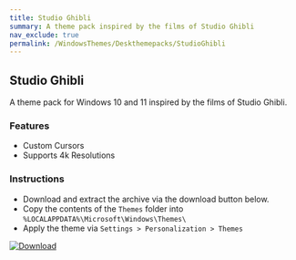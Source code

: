 ```yaml
---
title: Studio Ghibli
summary: A theme pack inspired by the films of Studio Ghibli
nav_exclude: true
permalink: /WindowsThemes/Deskthemepacks/StudioGhibli
---
```


## Studio Ghibli

A theme pack for Windows 10 and 11 inspired by the films of Studio Ghibli.

<!-- 
![Preview](https://gitlab.com/the-back-room/deskthemepacks/sfw/studio-ghibli/-/raw/main/Extras/Preview.bmp)
-->

### Features

- Custom Cursors
- Supports 4k Resolutions

### Instructions

- Download and extract the archive via the download button below.
- Copy the contents of the `Themes` folder into `%LOCALAPPDATA%\Microsoft\Windows\Themes\`
- Apply the theme via `Settings > Personalization > Themes`

[![Download](https://img.shields.io/badge/Download-black?style=for-the-badge&logo=gitlab&logoColor=white&logoSize=auto&labelColor=red&color=black&cacheSeconds=3600)](https://gitlab.com/the-back-room/deskthemepacks/sfw/studio-ghibli/-/archive/main/studio-ghibli-main.zip)
